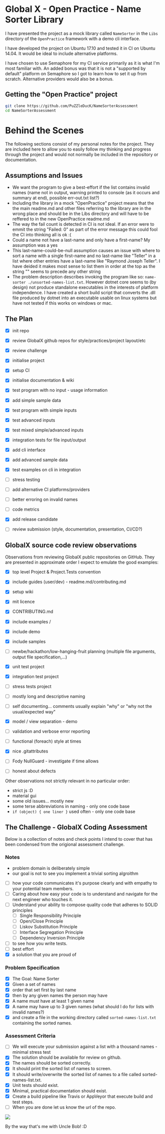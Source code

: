

# Global X - Open Practice - Name Sorter Library

I have presented the project as a mock library called ```NameSorter``` in the ```Libs``` directory of the ```OpenPractice``` framework with a demo cli interface.

I have developed the project on Ubuntu 17.10 and tested it in CI on Ubuntu 14.04. It would be ideal to include alternative platforms.

I have chosen to use Semaphore for my CI service primarily as it is what I'm most familiar with. An added bonus was that it is not a "supported by default" platform on Semaphore so I got to learn how to set it up from scratch. Alternative providers would also be a bonus.


## Getting the "Open Practice" project

```sh
git clone https://github.com/PuZZleDucK/NameSorterAssessment
cd NameSorterAssessment
```

# Behind the Scenes

The following sections consist of my personal notes for the project. They are included here to allow you to  easily follow my thinking and progress through the project and would not normally be included in the repository or documentation.

## Assumptions and Issues

- We want the program to give a best-effort if the list contains invalid names (name not in output, warning printed to console (as it occurs and summary at end), possible err-out.txt list?)
- Including the library in a mock "OpenPractice" project means that the the main readme.md and other files referring to the library are in the wrong place and should be in the Libs directory and will have to be reffered to in the new OpenPractice readme.md
- The way the fail count is detected in CI is not ideal. If an error were to emmit the string "Failed: 0" as part of the error message this could fool the CI into thinking all is ok :(
- Could a name not have a last-name and only have a first-name? My assumption was a yes
- This last-name-could-be-null assumption causes an issue with where to sort a name with a single first-name and no last-name like "Teller" in a list where other entries have a last-name like "Raymond Joseph Teller". I have deided it makes most sense to list them in order at the top as the string "" seems to precede any other string
- The problem description describes invoking the program like so: ```name-sorter ./unsorted-names-list.txt```. However dotnet core seems to (by design) not produce standalone executables in the interests of platform independence. I have created a short build script that converts the .dll file produced by dotnet into an executable usable on linux systems but have not tested if this works on windows or mac.


## The Plan

- [x] init repo
- [x] review GlobalX github repos for style/practices/project layout/etc
- [x] review challenge
- [x] initialise project
- [x] setup CI
- [x] initialise documentation & wiki
- [x] test program with no input - usage information
- [x] add simple sample data
- [x] test program with simple inputs
- [x] test advanced inputs
- [x] test mixed simple/advanced inputs
- [x] integration tests for file input/output
- [x] add cli interface
- [x] add advanced sample data
- [x] test examples on cli in integration
- [ ] stress testing
- [ ] add alternative CI platforms/providers
- [ ] better erroring on invalid names
- [ ] code metrics
- [x] add release candidate
- [ ] review submission (style, documentation, presentation, CI/CD?)


## GlobalX source code review observations

Observations from reviewing GlobalX public repositories on GitHub. They are presented in approximate order I expect to emulate the good examples:

- [x] top level Project & Project.Tests convention
- [x] include guides (user/dev) - readme.md/contributing.md
- [x] setup wiki
- [x] mit licence
- [x] CONTRIBUTING.md
- [x] include examples /
- [x] include demo
- [x] include samples
- [ ] newbe/hackathon/low-hanging-fruit planning (multiple file arguments, output file specification,...)
- [x] unit test project
- [x] integration test project
- [ ] stress tests project

- [ ] mostly long and descriptive naming
- [ ] self documenting... comments usually explain "why" or "why not the usual/expected way"
- [x] model / view separation - demo
- [ ] validation and verbose error reporting
- [ ] functional (foreach) style at times
- [x] nice .gitattributes
- [ ] Fody NullGuard - investigate if time allows
- [ ] honest about defects

Other observations not strictly relevant in no particular order:

- strict js :D
- material gui
- some old issues... mostly new
- some terse abbreviations in naming - only one code base
- ```if (object) { one liner }``` used often - only one code base

## The Challenge - GlobalX Coding Assessment

Below is a collection of notes and check points I intend to cover that has been condensed from the origional assessment challenge.

### Notes

- problem domain is deliberately simple
- our goal is not to see you implement a trivial sorting algroithm
- [ ] how your code communicates it's purpose clearly and with empathy to your potential team members.
- [ ] Caring about how easy your code is to understand and navigate for the next engineer who touches it.
- [ ] Understand your ability to compose quality code that adheres to SOLID principles
  - [ ] Single Responsibility Principle
  - [ ] Open/Close Principle
  - [ ] Liskov Substitution Principle
  - [ ] Interface Segregation Principle
  - [ ] Dependency Inversion Principle
- [ ] to see how you write tests.
- [ ] best effort
- [x] a solution that you are proud of

### Problem Specification

- [x] The Goal: Name Sorter
- [x] Given a set of names
- [x] order that set first by last name
- [x] then by any given names the person may have
- [x] A name must have at least 1 given name
- [x] A name may have up to 3 given names (what should I do for lists with invalid names?)
- [x] and create a file in the working directory called ```sorted-names-list.txt``` containing the sorted names.

### Assessment Criteria

- [ ] We will execute your submission against a list with a thousand names - minimal stress test
- [x] The solution should be available for review on github.
- [x] The names should be sorted correctly.
- [x] It should print the sorted list of names to screen.
- [x] It should write/overwrite the sorted list of names to a file called sorted-names-list.txt.
- [x] Unit tests should exist.
- [x] Minimal, practical documentation should exist.
- [x] Create a build pipeline like Travis or AppVeyor that execute build and test steps.
- [ ] When you are done let us know the url of the repo.

![](https://pbs.twimg.com/media/CyjIC1aUAAAjfCy?format=jpg&name=small)

By the way that's me with Uncle Bob! :D

